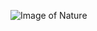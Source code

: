 ![Image of Nature](https://natureconservancy-h.assetsadobe.com/is/image/content/dam/tnc/nature/en/photos/Independence-Lake-Clean-Drinking-Water_4000x2200.jpg?crop=1175,0,1650,2200&wid=600&hei=800&scl=2.75)
